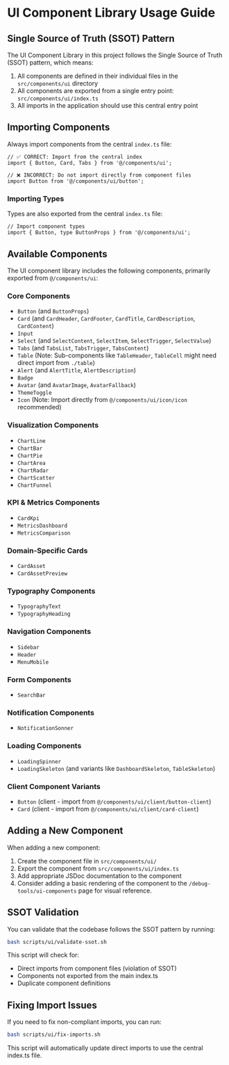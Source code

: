 # UI Component Library Usage Guide

## Single Source of Truth (SSOT) Pattern

The UI Component Library in this project follows the Single Source of Truth (SSOT) pattern, which means:

1. All components are defined in their individual files in the `src/components/ui` directory
2. All components are exported from a single entry point: `src/components/ui/index.ts`
3. All imports in the application should use this central entry point

## Importing Components

Always import components from the central `index.ts` file:

```tsx
// ✅ CORRECT: Import from the central index
import { Button, Card, Tabs } from '@/components/ui';

// ❌ INCORRECT: Do not import directly from component files
import Button from '@/components/ui/button';
```

### Importing Types

Types are also exported from the central `index.ts` file:

```tsx
// Import component types
import { Button, type ButtonProps } from '@/components/ui';
```

## Available Components

The UI component library includes the following components, primarily exported from `@/components/ui`:

### Core Components
- `Button` (and `ButtonProps`)
- `Card` (and `CardHeader`, `CardFooter`, `CardTitle`, `CardDescription`, `CardContent`)
- `Input`
- `Select` (and `SelectContent`, `SelectItem`, `SelectTrigger`, `SelectValue`)
- `Tabs` (and `TabsList`, `TabsTrigger`, `TabsContent`)
- `Table` (Note: Sub-components like `TableHeader`, `TableCell` might need direct import from `./table`)
- `Alert` (and `AlertTitle`, `AlertDescription`)
- `Badge`
- `Avatar` (and `AvatarImage`, `AvatarFallback`)
- `ThemeToggle`
- `Icon` (Note: Import directly from `@/components/ui/icon/icon` recommended)

### Visualization Components
- `ChartLine`
- `ChartBar`
- `ChartPie`
- `ChartArea`
- `ChartRadar`
- `ChartScatter`
- `ChartFunnel`

### KPI & Metrics Components
- `CardKpi`
- `MetricsDashboard`
- `MetricsComparison`

### Domain-Specific Cards
- `CardAsset`
- `CardAssetPreview`

### Typography Components
- `TypographyText`
- `TypographyHeading`

### Navigation Components
- `Sidebar`
- `Header`
- `MenuMobile`

### Form Components
- `SearchBar`

### Notification Components
- `NotificationSonner`

### Loading Components
- `LoadingSpinner`
- `LoadingSkeleton` (and variants like `DashboardSkeleton`, `TableSkeleton`)

### Client Component Variants
- `Button` (client - import from `@/components/ui/client/button-client`)
- `Card` (client - import from `@/components/ui/client/card-client`)

## Adding a New Component

When adding a new component:

1. Create the component file in `src/components/ui/`
2. Export the component from `src/components/ui/index.ts`
3. Add appropriate JSDoc documentation to the component
4. Consider adding a basic rendering of the component to the `/debug-tools/ui-components` page for visual reference.

## SSOT Validation

You can validate that the codebase follows the SSOT pattern by running:

```bash
bash scripts/ui/validate-ssot.sh
```

This script will check for:
- Direct imports from component files (violation of SSOT)
- Components not exported from the main index.ts
- Duplicate component definitions

## Fixing Import Issues

If you need to fix non-compliant imports, you can run:

```bash
bash scripts/ui/fix-imports.sh
```

This script will automatically update direct imports to use the central index.ts file. 
